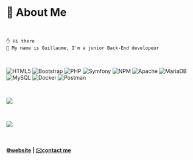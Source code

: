 # 💫 About Me

<br/>

```
✋ Hi there
🙋 My name is Guillaume, I'm a junior Back-End developeur
```

<br/>

![HTML5](https://img.shields.io/badge/html5-%23E34F26.svg?style=for-the-badge&logo=html5&logoColor=white)
![Bootstrap](https://img.shields.io/badge/bootstrap-%23563D7C.svg?style=for-the-badge&logo=bootstrap&logoColor=white)
![PHP](https://img.shields.io/badge/php-%23777BB4.svg?style=for-the-badge&logo=php&logoColor=white)
![Symfony](https://img.shields.io/badge/symfony-%23000000.svg?style=for-the-badge&logo=symfony&logoColor=white)
![NPM](https://img.shields.io/badge/NPM-%23000000.svg?style=for-the-badge&logo=npm&logoColor=white)
![Apache](https://img.shields.io/badge/apache-%23D42029.svg?style=for-the-badge&logo=apache&logoColor=white)
![MariaDB](https://img.shields.io/badge/MariaDB-003545?style=for-the-badge&logo=mariadb&logoColor=white) 
![MySQL](https://img.shields.io/badge/mysql-%2300f.svg?style=for-the-badge&logo=mysql&logoColor=white)
![Docker](https://img.shields.io/badge/docker-%230db7ed.svg?style=for-the-badge&logo=docker&logoColor=white)
![Postman](https://img.shields.io/badge/Postman-FF6C37?style=for-the-badge&logo=postman&logoColor=white)

<br/>

![](https://github-readme-streak-stats.herokuapp.com/?user=Gwigzz&theme=dark&hide_border=true) 

<br/>

![](https://github-readme-stats.vercel.app/api/top-langs/?username=Gwigzz&langs_count=20&theme=dark&hide_border=true)

<br/>

<!DOCTYPE html>
<html>
<head>
    <meta charset="UTF-8" />
</head>
  
  <body>
      <h4>
          <a href="https://guillaumerigourd.fr" target="_blank">🌐website</a> | <a href="https://guillaumerigourd.fr/e-portfolio#contact" target="_blank">🖂contact me</a>
      </h4>
  </body>
  
</html>



